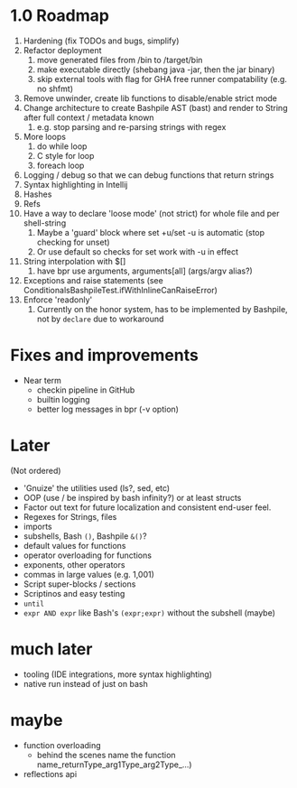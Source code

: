 # 1.0 Roadmap
1. Hardening (fix TODOs and bugs, simplify)
2. Refactor deployment
   1. move generated files from /bin to /target/bin
   2. make executable directly (shebang java -jar, then the jar binary)
   3. skip external tools with flag for GHA free runner compatability (e.g. no shfmt)
3. Remove unwinder, create lib functions to disable/enable strict mode
4. Change architecture to create Bashpile AST (bast) and render to String after full context / metadata known
   1. e.g. stop parsing and re-parsing strings with regex
5. More loops
   1. do while loop
   2. C style for loop
   3. foreach loop
6. Logging / debug so that we can debug functions that return strings
7. Syntax highlighting in Intellij
8. Hashes
9. Refs
10. Have a way to declare 'loose mode' (not strict) for whole file and per shell-string
     1. Maybe a 'guard' block where set +u/set -u is automatic (stop checking for unset)
     2. Or use default so checks for set work with -u in effect
11. String interpolation with $[]
    1. have bpr use arguments, arguments[all] (args/argv alias?)
12. Exceptions and raise statements (see ConditionalsBashpileTest.ifWithInlineCanRaiseError)
13. Enforce 'readonly' 
    1. Currently on the honor system, has to be implemented by Bashpile, not by `declare` due to workaround

# Fixes and improvements
* Near term
  * checkin pipeline in GitHub
  * builtin logging
  * better log messages in bpr (-v option)

# Later
(Not ordered)
* 'Gnuize' the utilities used (ls?, sed, etc)
* OOP (use / be inspired by bash infinity?) or at least structs
* Factor out text for future localization and consistent end-user feel.
* Regexes for Strings, files
* imports
* subshells, Bash `()`, Bashpile `&()`?
* default values for functions
* operator overloading for functions
* exponents, other operators
* commas in large values (e.g. 1,001)
* Script super-blocks / sections
* Scriptinos and easy testing
* `until`
* `expr AND expr` like Bash's `(expr;expr)` without the subshell (maybe)

# much later
* tooling (IDE integrations, more syntax highlighting)
* native run instead of just on bash

# maybe
* function overloading 
   * behind the scenes name the function name_returnType_arg1Type_arg2Type_...)
* reflections api